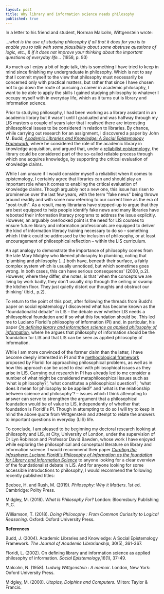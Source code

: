 ```yaml
---
layout: post
title: Why library and information science needs philosophy
published: true
---
```

In a letter to his friend and student, Norman Malcolm, Wittgenstein wrote:

…_what is the use of studying philosophy if all that it does for you is to enable you to talk with some plausibility about some abstruse questions of logic, etc., &amp; if it does not improve your thinking about the important questions of everyday life…_ (1958, p. 93)

As much as I enjoy a bit of logic talk, this is something I have tried to keep in mind since finishing my undergraduate in philosophy. Which is not to say that I commit myself to the view that philosophy must necessarily be concerned only with practical matters, but rather that since I have chosen not to go down the route of pursuing a career in academic philosophy, I want to be able to apply the skills I gained studying philosophy to whatever I occupy myself with in everyday life, which as it turns out is library and information science.

Prior to studying philosophy, I had been working as a library assistant in an academic library but it wasn&#39;t until I graduated and was halfway through my LIS masters a couple of years later that I realised there are interesting philosophical issues to be considered in relation to libraries. By chance, while carrying out research for an assignment, I discovered a paper by John M. Budd, [_Academic Libraries and Knowledge: A Social Epistemology Framework_](https://doi.org/10.1016/j.acalib.2004.06.002), where he considered the role of the academic library in knowledge acquisition, and argued that, under a [reliabilist epistemology](https://plato.stanford.edu/entries/reliabilism/), the library could be considered part of the so-called reliable process through which one acquires knowledge, by supporting the critical evaluation of knowledge claims.

While I am unsure if I would consider myself a reliabilist when it comes to epistemology, I certainly agree that libraries can and should play an important role when it comes to enabling the critical evaluation of knowledge claims. Though arguably not a new one, this issue has risen to prominence over the last few years, with the term &quot;fake news&quot; being thrown around readily and with some now referring to our current time as the era of &quot;post-truth&quot;. As a result, many librarians have stepped-up to argue that they are best equipped to help people identify fake news and many libraries have rebooted their information literacy programs to address the issue explicitly. However, an arguably overlooked point is the need for LIS courses to ensure future library and information professionals are equipped to deliver the kind of information literacy training necessary to do so – something which I think could be addressed by the inclusion of philosophy, or at least encouragement of philosophical reflection – within the LIS curriculum.

An apt analogy to demonstrate the importance of philosophy comes from the late Mary Midgley who likened philosophy to plumbing, noting that &#39;plumbing and philosophy […] both have, beneath their surface, a fairly complex system which is usually unnoticed, but which sometimes goes wrong. In both cases, this can have serious consequences&#39; (2000, p.2). However, where they differ, she notes, is that &#39;when the concepts we are living by work badly, they don&#39;t usually drip through the ceiling or swamp the kitchen floor. They just quietly distort our thoughts and obstruct our thinking&#39; (Ibid., p.2).

To return to the point of this post, after following the threads from Budd&#39;s paper on social epistemology I discovered what has become known as the &quot;foundationalist debate&quot; in LIS – the debate over whether LIS needs a philosophical foundation and if so what this foundation should be. This led me to Luciano Floridi&#39;s philosophy of information (PI) and, in particular, his paper [_On defining library and information science as applied philosophy of information_](https://pdfs.semanticscholar.org/5476/505f9d21f99e1c5618f8e685df62d665d34e.pdf), where he argues that philosophy of information should be the foundation for LIS and that LIS can be seen as applied philosophy of information.

While I am more convinced of the former claim than the latter, I have become deeply interested in PI and the [methodological framework](https://uhra.herts.ac.uk/bitstream/handle/2299/1817/901133.pdf?sequence=1) proposed by Floridi for approaching philosophical problems, as well as in how this approach can be used to deal with philosophical issues as they arise in LIS. Carrying out research in PI has already led to me consider a number of what might be considered metaphilosophical issues such as &#39;what is philosophy?&#39;, &#39;what constitutes a philosophical question?&#39;, &#39;what does it mean for philosophy to be applied?&#39; and &#39;what is the relationship between science and philosophy&#39;? – issues which I think attempting to answer can serve to strengthen the argument that a philosophical foundation would be of value to LIS, independently of whether that foundation is Floridi&#39;s PI. Though in attempting to do so I will try to keep in mind the above quote from Wittgenstein and attempt to relate the answers to important questions in everyday (LIS) life.

To conclude, I am pleased to be beginning my doctoral research looking at philosophy and LIS, at City, University of London, under the supervision of Dr Lyn Robinson and Professor David Bawden, whose work I have enjoyed while exploring the philosophical and conceptual literature on library and information science. I would recommend their paper [_Curating the infosphere: Luciano Floridi&#39;s Philosophy of Information as the foundation for Library and Information Science_](http://openaccess.city.ac.uk/17713/) to anyone looking for a clear overview of the foundationalist debate in LIS. And for anyone looking for some accessible introductions to philosophy, I would recommend the following recently published titles:

Beebee, H. and Rush, M. (2019). _Philosophy: Why it Matters_. 1st ed. Cambridge: Polity Press.

Midgley, M. (2018). _What Is Philosophy For?_ London: Bloomsbury Publishing PLC.

Williamson, T. (2018). _Doing Philosophy : From Common Curiosity to Logical Reasoning_. Oxford: Oxford University Press.

**References**

Budd, J. (2004). Academic Libraries and Knowledge: A Social Epistemology Framework. _The Journal of Academic Librarianship_, 30(5), 361-367.

Floridi, L. (2002). On defining library and information science as applied philosophy of information. _Social Epistemology_,16(1), 37-49.

Malcolm, N. (1958). _Ludwig Wittgenstein : A memoir_. London, New York: Oxford University Press.

Midgley, M. (2000). _Utopias, Dolphins and Computers_. Milton: Taylor &amp; Francis.